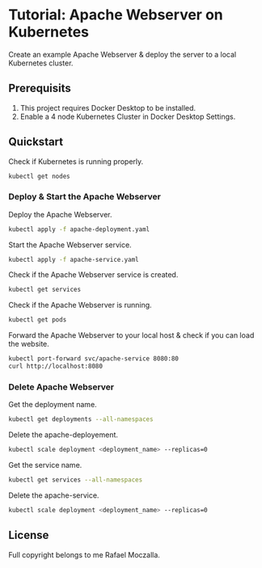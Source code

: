 # Tutorial: Apache Webserver on Kubernetes
Create an example Apache Webserver & deploy the server to a local Kubernetes cluster.

## Prerequisits
1. This project requires Docker Desktop to be installed.
2. Enable a 4 node Kubernetes Cluster in Docker Desktop Settings.

## Quickstart
Check if Kubernetes is running properly.
```bash
kubectl get nodes
```

### Deploy & Start the Apache Webserver
Deploy the Apache Webserver.
```bash
kubectl apply -f apache-deployment.yaml
```
Start the Apache Webserver service.
```bash
kubectl apply -f apache-service.yaml
```
Check if the Apache Webserver service is created.
```bash
kubectl get services
```
Check if the Apache Webserver is running.
```bash
kubectl get pods
```

Forward the Apache Webserver to your local host & check if you can load the website.
```bash
kubectl port-forward svc/apache-service 8080:80
curl http://localhost:8080
```

### Delete Apache Webserver
Get the deployment name.
```bash
kubectl get deployments --all-namespaces
```
Delete the apache-deployement.
```bash
kubectl scale deployment <deployment_name> --replicas=0
```

Get the service name.
```bash
kubectl get services --all-namespaces
```
Delete the apache-service.
```bash
kubectl scale deployment <deployment_name> --replicas=0
```

## License
Full copyright belongs to me Rafael Moczalla.
